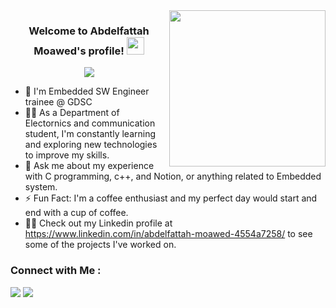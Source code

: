 
<img width="250" align="right" src="https://c.tenor.com/_DOBjnGspYAAAAAM/code-coding.gif">

<h3 align="center">
  Welcome to Abdelfattah Moawed's profile!
  <img src="https://media.giphy.com/media/hvRJCLFzcasrR4ia7z/giphy.gif" width="28">
</h3>

<!-- Typing SVG by DenverCoder1 - https://github.com/DenverCoder1/readme-typing-svg -->
<p align="center">
  <a href="https://github.com/DenverCoder1/readme-typing-svg"><img src="https://readme-typing-svg.herokuapp.com/?lines=Embedded%20SW%20Engineer;Always%20learning%20new%20things&font=Fira%20Code&center=true&width=440&height=45&color=f75c7e&vCenter=true&size=22"></a>
</p> 

- 🏢 I'm Embedded SW Engineer trainee @ GDSC 
- 👨‍💻 As a Department of Electornics and communication  student, I'm constantly learning and exploring new technologies to improve my skills.
- 💬 Ask me about my experience with C programming, c++, and Notion, or anything related to Embedded system.
- ⚡ Fun Fact: I'm a coffee enthusiast and my perfect day would start and end with a cup of coffee.
- 👨‍💻 Check out my Linkedin profile at https://www.linkedin.com/in/abdelfattah-moawed-4554a7258/ to see some of the projects I've worked on.


### Connect with Me :

<a href="https://www.linkedin.com/in/abdelfattah-moawed-4554a7258/" target="_blank"><img src="https://img.shields.io/badge/-Abdelfattah%20Moawed-0077B5?style=for-the-badge&logo=Linkedin&logoColor=white"/></a>
<a href="https://t.me/Abdelfattah225" target="_blank"><img src="https://img.shields.io/badge/-Abdelfattah%20Moawed-0077B5?style=for-the-badge&logo=Telegram&logoColor=white"/></a>


